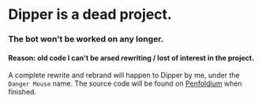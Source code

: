 # Dipper is a dead project. 

### The bot won't be worked on any longer. 

#### Reason: old code I can't be arsed rewriting / lost of interest in the project.
 
A complete rewrite and rebrand will happen to Dipper by me, under the `Danger Mouse` name. The source code will be found on [Penfoldium](https://github.com/penfoldium) when finished.
